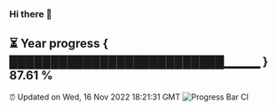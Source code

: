 ### Hi there 👋
⏳ Year progress { ██████████████████████████▁▁▁▁ } 87.61 %
---
⏰ Updated on Wed, 16 Nov 2022 18:21:31 GMT
![Progress Bar CI](https://github.com/liununu/liununu/workflows/Progress%20Bar%20CI/badge.svg)
